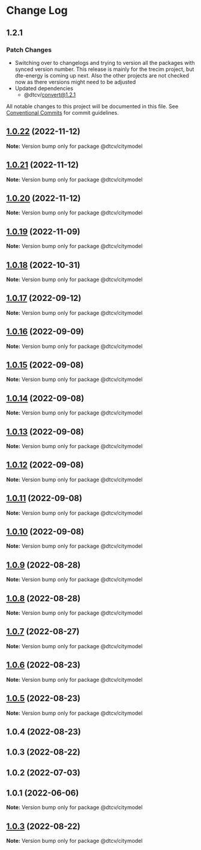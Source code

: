 # Change Log

## 1.2.1

### Patch Changes

- Switching over to changelogs and trying to version all the packages with synced version number. This release is mainly for the trecim project, but dte-energy is coming up next. Also the other projects are not checked now as there versions might need to be adjusted
- Updated dependencies
  - @dtcv/convert@1.2.1

All notable changes to this project will be documented in this file.
See [Conventional Commits](https://conventionalcommits.org) for commit guidelines.

## [1.0.22](https://github.com/paramountric/digitaltwincityviewer/compare/@dtcv/citymodel@1.0.21...@dtcv/citymodel@1.0.22) (2022-11-12)

**Note:** Version bump only for package @dtcv/citymodel

## [1.0.21](https://github.com/paramountric/digitaltwincityviewer/compare/@dtcv/citymodel@1.0.20...@dtcv/citymodel@1.0.21) (2022-11-12)

**Note:** Version bump only for package @dtcv/citymodel

## [1.0.20](https://github.com/paramountric/digitaltwincityviewer/compare/@dtcv/citymodel@1.0.19...@dtcv/citymodel@1.0.20) (2022-11-12)

**Note:** Version bump only for package @dtcv/citymodel

## [1.0.19](https://github.com/paramountric/digitaltwincityviewer/compare/@dtcv/citymodel@1.0.18...@dtcv/citymodel@1.0.19) (2022-11-09)

**Note:** Version bump only for package @dtcv/citymodel

## [1.0.18](https://github.com/paramountric/digitaltwincityviewer/compare/@dtcv/citymodel@1.0.17...@dtcv/citymodel@1.0.18) (2022-10-31)

**Note:** Version bump only for package @dtcv/citymodel

## [1.0.17](https://github.com/paramountric/digitaltwincityviewer/compare/@dtcv/citymodel@1.0.16...@dtcv/citymodel@1.0.17) (2022-09-12)

**Note:** Version bump only for package @dtcv/citymodel

## [1.0.16](https://github.com/paramountric/digitaltwincityviewer/compare/@dtcv/citymodel@1.0.15...@dtcv/citymodel@1.0.16) (2022-09-09)

**Note:** Version bump only for package @dtcv/citymodel

## [1.0.15](https://github.com/paramountric/digitaltwincityviewer/compare/@dtcv/citymodel@1.0.14...@dtcv/citymodel@1.0.15) (2022-09-08)

**Note:** Version bump only for package @dtcv/citymodel

## [1.0.14](https://github.com/paramountric/digitaltwincityviewer/compare/@dtcv/citymodel@1.0.13...@dtcv/citymodel@1.0.14) (2022-09-08)

**Note:** Version bump only for package @dtcv/citymodel

## [1.0.13](https://github.com/paramountric/digitaltwincityviewer/compare/@dtcv/citymodel@1.0.12...@dtcv/citymodel@1.0.13) (2022-09-08)

**Note:** Version bump only for package @dtcv/citymodel

## [1.0.12](https://github.com/paramountric/digitaltwincityviewer/compare/@dtcv/citymodel@1.0.11...@dtcv/citymodel@1.0.12) (2022-09-08)

**Note:** Version bump only for package @dtcv/citymodel

## [1.0.11](https://github.com/paramountric/digitaltwincityviewer/compare/@dtcv/citymodel@1.0.10...@dtcv/citymodel@1.0.11) (2022-09-08)

**Note:** Version bump only for package @dtcv/citymodel

## [1.0.10](https://github.com/paramountric/digitaltwincityviewer/compare/@dtcv/citymodel@1.0.9...@dtcv/citymodel@1.0.10) (2022-09-08)

**Note:** Version bump only for package @dtcv/citymodel

## [1.0.9](https://github.com/paramountric/digitaltwincityviewer/compare/@dtcv/citymodel@1.0.8...@dtcv/citymodel@1.0.9) (2022-08-28)

**Note:** Version bump only for package @dtcv/citymodel

## [1.0.8](https://github.com/paramountric/digitaltwincityviewer/compare/@dtcv/citymodel@1.0.7...@dtcv/citymodel@1.0.8) (2022-08-28)

**Note:** Version bump only for package @dtcv/citymodel

## [1.0.7](https://github.com/paramountric/digitaltwincityviewer/compare/@dtcv/citymodel@1.0.6...@dtcv/citymodel@1.0.7) (2022-08-27)

**Note:** Version bump only for package @dtcv/citymodel

## [1.0.6](https://github.com/paramountric/digitaltwincityviewer/compare/@dtcv/citymodel@1.0.5...@dtcv/citymodel@1.0.6) (2022-08-23)

**Note:** Version bump only for package @dtcv/citymodel

## [1.0.5](https://github.com/paramountric/digitaltwincityviewer/compare/@dtcv/citymodel@1.0.4...@dtcv/citymodel@1.0.5) (2022-08-23)

**Note:** Version bump only for package @dtcv/citymodel

## 1.0.4 (2022-08-23)

## 1.0.3 (2022-08-22)

## 1.0.2 (2022-07-03)

## 1.0.1 (2022-06-06)

**Note:** Version bump only for package @dtcv/citymodel

## [1.0.3](https://github.com/paramountric/digitaltwincityviewer/compare/v1.0.2...v1.0.3) (2022-08-22)

**Note:** Version bump only for package @dtcv/citymodel
